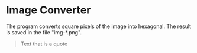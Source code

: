 # Image Converter
 The program converts square pixels of the image into hexagonal. The result is saved in the file "img-*.png".
 > Text that is a quote
